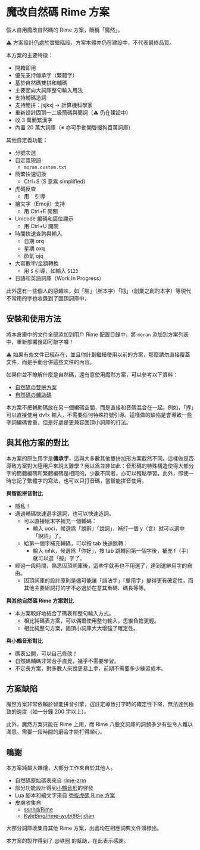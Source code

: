 # 魔改自然碼 Rime 方案

個人自用魔改自然碼的 Rime 方案，簡稱「魔然」。

⚠ 方案設計仍處於實驗階段，方案本體亦仍在建設中，不代表最終品質。

本方案的主要特徵：

+ 開箱即用
+ 優先支持傳承字（繁體字）
+ 基於自然碼雙拼和輔碼
+ 主要面向大詞庫整句輸入用法
+ 支持輔碼造詞
+ 支持簡拼：jsjkxj -> 計算機科學家
+ 重新設計固頂一二級簡碼與簡詞（⚠ 仍在建設中）
+ 收 3 萬簡繁漢字
+ 內置 20 萬大詞庫（※ 亦可手動開啓搜狗百萬詞庫）

其他自定義功能：

+ 分號次選
+ 自定義短語
  - `moran.custom.txt`
+ 簡繁快速切換
  - Ctrl+S (S 意爲 simplified)
+ 虎碼反查
  - 用 `` ` `` 引導
+ 繪文字（Emoji）支持
  - 用 Ctrl+E 開關
+ Unicode 編碼和區位顯示
  - 用 Ctrl+U 開關
+ 時間快速查詢與輸入
  - 日期 orq
  - 星期 oxq
  - 節氣 ojq
+ 大寫數字/金額轉換
  - 用 `S` 引導，如輸入 `S123`
+ 日語和英語詞庫（Work In Progress）

此外還有一些個人的惡趣味，如「肨」（胖本字）「剏」（創業之創的本字）等現代不常用的字也收錄到了固頂詞庫中，

## 安裝和使用方法

將本倉庫中的文件全部添加到用戶 Rime 配置目錄中，將 `moran` 添加到方案列表中，重新部署後即可敲字囉！

⚠ 如果有些文件已經存在，並且你計劃繼續使用以前的方案，那麼請勿直接覆蓋文件，而是手動合併這些文件的內容。

如果你並不瞭解什麼是自然碼，還有意使用魔然方案，可以參考以下資料：

- [自然碼の雙拼方案](https://zh.wikipedia.org/zh-hans/%E8%87%AA%E7%84%B6%E7%A0%81)
- [自然碼の輔助碼](https://docs.logcg.com/advanced/zrmassist.html)

本方案不把輔助碼放在另一個編碼空間，而是直接和音碼混合在一起。例如，「㨃」可以直接使用 dvfx 輸入，不需要任何特殊符號引導。這樣做的缺陷是會導致一些字詞編碼會重，但是好處是更兼容固頂小詞庫的打法。

## 與其他方案的對比

本方案的原生用字是**傳承字**，這與大多數其他雙拼加形方案截然不同。這樣做是否導致方案對大陸用戶來說太難學？我以爲並非如此：音形碼的特殊構造使得大部分字的簡體編碼和繁體編碼是相同的，少數不同者，亦可以輕鬆學習。此外，即使一時忘記了繁體字的寫法，也可以只打音碼，當智能拼音使用。

**與智能拼音對比**

- 隱私！
- 通過輔碼快速選字選詞，也可以快速造詞。
  + 可以直接給末字補充一個輔碼：
    * 輸入 uoci，候選爲「說辭」「說詞」，補打一個 y（言）就可以選中「說詞」了。
  + 給第一個字補充輔碼，可以按 tab 快速跳轉：
    * 輸入 nihk，候選爲「你好」，按 tab 跳轉回第一個字後，補充 f（手）就可以選「擬」字了。
- 經過一段時間，熟悉固頂詞庫後，這些字就再也不用選了，達到遣辭用字的自由。
  + 固頂詞庫的設計原則是儘可能讓「語法字」「單用字」變得更有確定性，而其他主要組詞打的字不必過於在意其重碼、碼長等等。

**與其他自然碼 Rime 方案對比**

- 本方案較好地結合了碼表和整句輸入方式。
  - 相比純碼表方案，可以偶爾使用整句輸入，思維負擔更輕。
  - 相比純整句方案，固頂小詞庫大大增強了確定性。

**與小鶴音形對比**

- 碼表公開，可以自己修改！
- 自然碼輔碼非常合乎直覺，幾乎不需要學習。
- 不定長方案，對多數人來說更易上手，前期不需要多少練習成本。

## 方案缺陷

魔然方案非常依賴於智能拼音引擎，這註定導致打字時的確定性下降，無法達到極致的速度（如一分鐘 200 字以上）。

此外，魔然方案只能在 Rime 上用，而 Rime 八股文詞庫的詞頻多少有些令人難以滿意。需要一段時間的磨合才能打得順心。

## 鳴謝

本方案純屬大雜燴，大部分工作來自於其他人。

+ 自然碼原始碼表來自 [rime-zrm](https://github.com/bigshans/rime-zrm)
+ 部分功能設計得到[小鶴音形](https://flypy.com)的啓發
+ Lua 腳本和繪文字來自 [秃版虎碼 Rime 方案](https://tiger-code.com/)
+ 皮膚收集自
  - [ssnhd/Rime](https://github.com/ssnhd/rime/)
  - [KyleBing/rime-wubi86-jidian](https://github.com/KyleBing/rime-wubi86-jidian/)

大部分詞庫收集自其他 Rime 方案，出處均在相應詞典文件頭標出。

本方案的製作得到了 @铁圈 的幫助，在此表示感謝。
